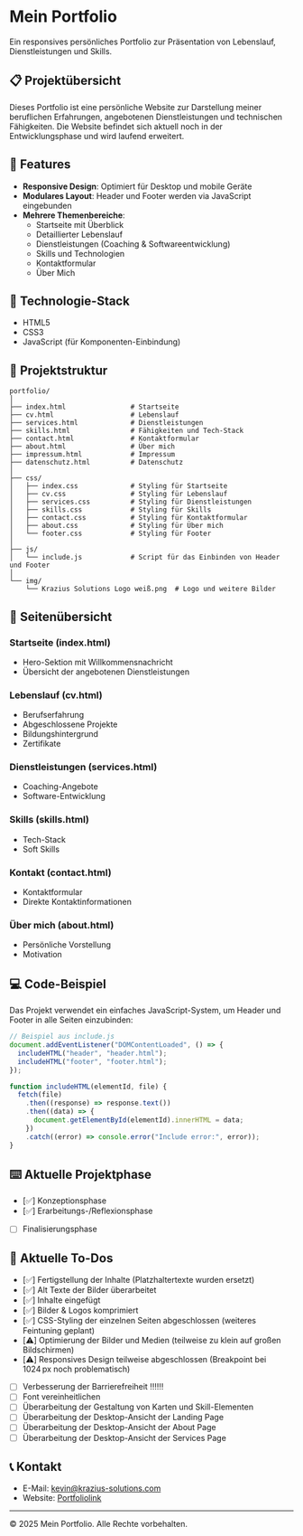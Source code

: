 # Mein Portfolio

Ein responsives persönliches Portfolio zur Präsentation von Lebenslauf, Dienstleistungen und Skills.

## 📋 Projektübersicht

Dieses Portfolio ist eine persönliche Website zur Darstellung meiner beruflichen Erfahrungen, angebotenen Dienstleistungen und technischen Fähigkeiten. Die Website befindet sich aktuell noch in der Entwicklungsphase und wird laufend erweitert.

## 🌟 Features

- **Responsive Design**: Optimiert für Desktop und mobile Geräte
- **Modulares Layout**: Header und Footer werden via JavaScript eingebunden
- **Mehrere Themenbereiche**:
  - Startseite mit Überblick
  - Detaillierter Lebenslauf
  - Dienstleistungen (Coaching & Softwareentwicklung)
  - Skills und Technologien
  - Kontaktformular
  - Über Mich

## 🔧 Technologie-Stack

- HTML5
- CSS3
- JavaScript (für Komponenten-Einbindung)

## 📁 Projektstruktur

```
portfolio/
│
├── index.html                # Startseite
├── cv.html                   # Lebenslauf
├── services.html             # Dienstleistungen
├── skills.html               # Fähigkeiten und Tech-Stack
├── contact.html              # Kontaktformular
├── about.html                # Über mich
├── impressum.html            # Impressum
├── datenschutz.html          # Datenschutz
│
├── css/
│   ├── index.css             # Styling für Startseite
│   ├── cv.css                # Styling für Lebenslauf
│   ├── services.css          # Styling für Dienstleistungen
│   ├── skills.css            # Styling für Skills
│   ├── contact.css           # Styling für Kontaktformular
│   ├── about.css             # Styling für Über mich
│   └── footer.css            # Styling für Footer
│
├── js/
│   └── include.js            # Script für das Einbinden von Header und Footer
│
└── img/
    └── Krazius Solutions Logo weiß.png  # Logo und weitere Bilder
```

## 📄 Seitenübersicht

### Startseite (index.html)

- Hero-Sektion mit Willkommensnachricht
- Übersicht der angebotenen Dienstleistungen

### Lebenslauf (cv.html)

- Berufserfahrung
- Abgeschlossene Projekte
- Bildungshintergrund
- Zertifikate

### Dienstleistungen (services.html)

- Coaching-Angebote
- Software-Entwicklung

### Skills (skills.html)

- Tech-Stack
- Soft Skills

### Kontakt (contact.html)

- Kontaktformular
- Direkte Kontaktinformationen

### Über mich (about.html)

- Persönliche Vorstellung
- Motivation

## 💻 Code-Beispiel

Das Projekt verwendet ein einfaches JavaScript-System, um Header und Footer in alle Seiten einzubinden:

```javascript
// Beispiel aus include.js
document.addEventListener("DOMContentLoaded", () => {
  includeHTML("header", "header.html");
  includeHTML("footer", "footer.html");
});

function includeHTML(elementId, file) {
  fetch(file)
    .then((response) => response.text())
    .then((data) => {
      document.getElementById(elementId).innerHTML = data;
    })
    .catch((error) => console.error("Include error:", error));
}
```

## ⌨️ Aktuelle Projektphase

- [✅] Konzeptionsphase
- [✅] Erarbeitungs-/Reflexionsphase
- [ ] Finalisierungsphase

## 📝 Aktuelle To-Dos

- [✅] Fertigstellung der Inhalte (Platzhaltertexte wurden ersetzt)
- [✅] Alt Texte der Bilder überarbeitet
- [✅] Inhalte eingefügt
- [✅] Bilder & Logos komprimiert
- [✅] CSS-Styling der einzelnen Seiten abgeschlossen (weiteres Feintuning geplant)
- [⚠️] Optimierung der Bilder und Medien (teilweise zu klein auf großen Bildschirmen)
- [⚠️] Responsives Design teilweise abgeschlossen (Breakpoint bei 1024 px noch problematisch)
- [ ] Verbesserung der Barrierefreiheit ‼️‼️‼️
- [ ] Font vereinheitlichen
- [ ] Überarbeitung der Gestaltung von Karten und Skill-Elementen
- [ ] Überarbeitung der Desktop-Ansicht der Landing Page
- [ ] Überarbeitung der Desktop-Ansicht der About Page
- [ ] Überarbeitung der Desktop-Ansicht der Services Page

## 📞 Kontakt

- E-Mail: kevin@krazius-solutions.com
- Website: [Portfoliolink](https://iu-webprogrammierung.github.io/webprogrammierung-dieKrake/)

---

© 2025 Mein Portfolio. Alle Rechte vorbehalten.
